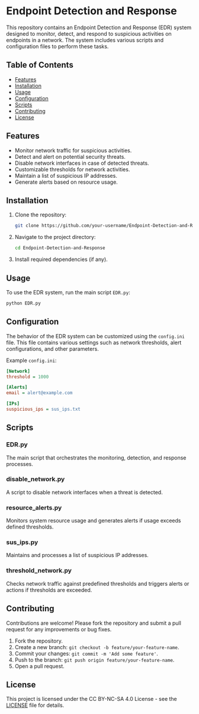 # Endpoint Detection and Response

This repository contains an Endpoint Detection and Response (EDR) system designed to monitor, detect, and respond to suspicious activities on endpoints in a network. The system includes various scripts and configuration files to perform these tasks.

## Table of Contents

- [Features](#features)
- [Installation](#installation)
- [Usage](#usage)
- [Configuration](#configuration)
- [Scripts](#scripts)
- [Contributing](#contributing)
- [License](#license)

## Features

- Monitor network traffic for suspicious activities.
- Detect and alert on potential security threats.
- Disable network interfaces in case of detected threats.
- Customizable thresholds for network activities.
- Maintain a list of suspicious IP addresses.
- Generate alerts based on resource usage.

## Installation

1. Clone the repository:
    ```sh
    git clone https://github.com/your-username/Endpoint-Detection-and-Response.git
    ```

2. Navigate to the project directory:
    ```sh
    cd Endpoint-Detection-and-Response
    ```

3. Install required dependencies (if any).

## Usage

To use the EDR system, run the main script `EDR.py`:
```sh
python EDR.py
```

## Configuration

The behavior of the EDR system can be customized using the `config.ini` file. This file contains various settings such as network thresholds, alert configurations, and other parameters. 

Example `config.ini`:
```ini
[Network]
threshold = 1000

[Alerts]
email = alert@example.com

[IPs]
suspicious_ips = sus_ips.txt
```

## Scripts

### EDR.py

The main script that orchestrates the monitoring, detection, and response processes.

### disable_network.py

A script to disable network interfaces when a threat is detected.

### resource_alerts.py

Monitors system resource usage and generates alerts if usage exceeds defined thresholds.

### sus_ips.py

Maintains and processes a list of suspicious IP addresses.

### threshold_network.py

Checks network traffic against predefined thresholds and triggers alerts or actions if thresholds are exceeded.

## Contributing

Contributions are welcome! Please fork the repository and submit a pull request for any improvements or bug fixes.

1. Fork the repository.
2. Create a new branch: `git checkout -b feature/your-feature-name`.
3. Commit your changes: `git commit -m 'Add some feature'`.
4. Push to the branch: `git push origin feature/your-feature-name`.
5. Open a pull request.

## License

This project is licensed under the CC BY-NC-SA 4.0 License - see the [LICENSE](LICENSE) file for details.
